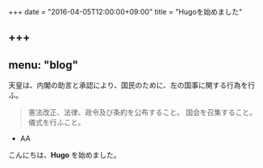 +++
date = "2016-04-05T12:00:00+09:00"
title = "Hugoを始めました"

+++
---
menu: "blog"
---
天皇は、内閣の助言と承認により、国民のために、左の国事に関する行為を行ふ。

>憲法改正、法律、政令及び条約を公布すること。
>国会を召集すること。
>儀式を行ふこと。
- AA

こんにちは、**Hugo** を始めました。


